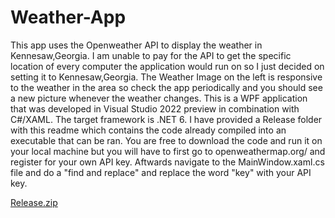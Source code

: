 # Weather-App
This app uses the Openweather API to display the weather in Kennesaw,Georgia. I am unable to pay for the API to get the specific location of every computer
the application would run on so I just decided on setting it to Kennesaw,Georgia.
The Weather Image on the left is responsive to the weather in the area so check the app periodically and you should see a new picture whenever
the weather changes.
This is a WPF application that was developed in Visual Studio 2022 preview in combination with C#/XAML. The target framework is .NET 6.
I have provided a Release folder with this readme which contains the code already compiled into an executable that can be ran.
You are free to download the code and run it on your local machine but you will have to first go to openweathermap.org/ and register for your own API key. Aftwards navigate to  the MainWindow.xaml.cs file and do a "find and replace" and replace the word "key" with your API key.

[Release.zip](https://github.com/IkeNwaogu/Weather-App/files/8277937/Release.zip)
